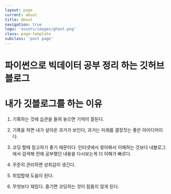 ```yaml
---
layout: page
current: about
title: About
navigation: true
logo: 'assets/images/ghost.png'
class: page-template
subclass: 'post page'
---
```


# 파이썬으로 빅데이터 공부 정리 하는 깃허브 블로그



# 내가 깃블로그를 하는 이유

1. 기록하는 것에 습관을 들여 놓으면 기억이 잘된다.

2. 기록을 하면 내가 살아온 과거가 보인다, 과거는 미래를 결정짓는 좋은 아이디어이다.

3. 코딩 할때 참고하기 좋기 때문이다. 인터넷에서 찾아봐서 이해하는 것보다 내블로그에서 검색해 전에 공부했던 내용을 다시보는게 더 이해가 빠르다.

4. 꾸준히 관리하면 성취감이 생긴다.

5. 취업할때 도움이 된다.

6. 무엇보다 재밌다. 즐기면 코딩하는 것이 힘들지 않게 된다.